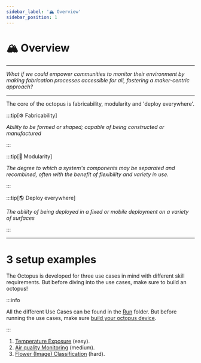 ```yaml
---
sidebar_label: '🏔️ Overview'
sidebar_position: 1
---
```


# 🏔️ Overview

---

*What if we could empower communities to monitor their environment by making fabrication processes accessible for all, fostering a maker-centric approach?*

---


The core of the octopus is fabricability, modularity and 'deploy everywhere'.

:::tip[⚙️ Fabricability]

*Ability to be formed or shaped; capable of being constructed or manufactured*

:::

:::tip[🧩 Modularity]

*The degree to which a system's components may be separated and recombined, often with the benefit of flexibility and variety in use.*

:::

:::tip[🌎 Deploy everywhere]

*The ability of being deployed in a fixed or mobile deployment on a variety of surfaces*


:::



___


# 3 setup examples

The Octopus is developed for three use cases in mind with different skill requirements. But before diving into the use cases, make sure to build an octopus!

:::info

All the different Use Cases can be found in the [Run](../category/run/) folder. But before running the use cases, make sure [build your octopus device](../category/build). 

:::


1. [Temperature Exposure](../run/case1.md) (easy).
2. [Air quality Monitoring](../run/case2.md) (medium). 
3. [Flower (Image) Classification](../run/case3.md) (hard). 




